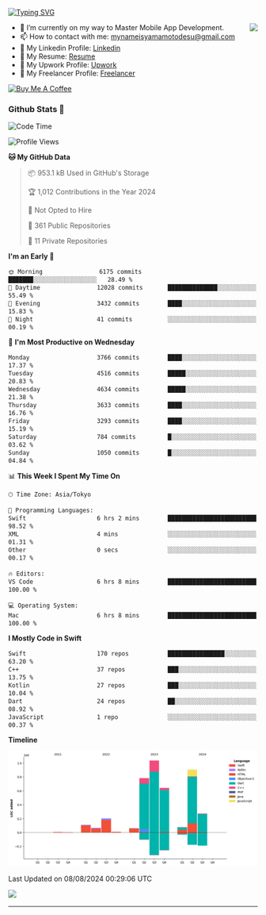 
[![Typing SVG](https://readme-typing-svg.demolab.com/?lines=Thank+You+For+Visiting!!;You+Are+Welcome✨;I+am+Kyo+Yamamoto;Mobile+Developer)](https://git.io/typing-svg)
<p>
<img align="right" src="https://media.giphy.com/media/26ufdb3cYKwbRtYVW/giphy.gif" style="max-width:100%;" height="150px">

- 🌱 I’m currently on my way to Master Mobile App Development.
- 📫 How to contact with me: mynameisyamamotodesu@gmail.com
- 🔗 My Linkedin Profile: [Linkedin](https://www.linkedin.com/in/kyo-yamamoto-a2ab50239)
- 🔗 My Resume: [Resume](https://www.kickresume.com/cv/rNok4e/)
- 🔗 My Upwork Profile: [Upwork](https://www.upwork.com/freelancers/~01aa9115102bb4af25)
- 🔗 My Freelancer Profile: [Freelancer](https://www.freelancer.com/u/yamamotodesu)

<a href="https://www.buymeacoffee.com/kyoyamamoto" target="_blank"><img src="https://cdn.buymeacoffee.com/buttons/default-orange.png" alt="Buy Me A Coffee" height="41" width="174"></a>

### Github Stats 🥇 
<!--START_SECTION:waka-->
![Code Time](http://img.shields.io/badge/Code%20Time-744%20hrs%2020%20mins-blue)

![Profile Views](http://img.shields.io/badge/Profile%20Views-2-blue)

**🐱 My GitHub Data** 

> 📦 953.1 kB Used in GitHub's Storage 
 > 
> 🏆 1,012 Contributions in the Year 2024
 > 
> 🚫 Not Opted to Hire
 > 
> 📜 361 Public Repositories 
 > 
> 🔑 11 Private Repositories 
 > 
**I'm an Early 🐤** 

```text
🌞 Morning                6175 commits        ███████░░░░░░░░░░░░░░░░░░   28.49 % 
🌆 Daytime                12028 commits       ██████████████░░░░░░░░░░░   55.49 % 
🌃 Evening                3432 commits        ████░░░░░░░░░░░░░░░░░░░░░   15.83 % 
🌙 Night                  41 commits          ░░░░░░░░░░░░░░░░░░░░░░░░░   00.19 % 
```
📅 **I'm Most Productive on Wednesday** 

```text
Monday                   3766 commits        ████░░░░░░░░░░░░░░░░░░░░░   17.37 % 
Tuesday                  4516 commits        █████░░░░░░░░░░░░░░░░░░░░   20.83 % 
Wednesday                4634 commits        █████░░░░░░░░░░░░░░░░░░░░   21.38 % 
Thursday                 3633 commits        ████░░░░░░░░░░░░░░░░░░░░░   16.76 % 
Friday                   3293 commits        ████░░░░░░░░░░░░░░░░░░░░░   15.19 % 
Saturday                 784 commits         █░░░░░░░░░░░░░░░░░░░░░░░░   03.62 % 
Sunday                   1050 commits        █░░░░░░░░░░░░░░░░░░░░░░░░   04.84 % 
```


📊 **This Week I Spent My Time On** 

```text
🕑︎ Time Zone: Asia/Tokyo

💬 Programming Languages: 
Swift                    6 hrs 2 mins        █████████████████████████   98.52 % 
XML                      4 mins              ░░░░░░░░░░░░░░░░░░░░░░░░░   01.31 % 
Other                    0 secs              ░░░░░░░░░░░░░░░░░░░░░░░░░   00.17 % 

🔥 Editors: 
VS Code                  6 hrs 8 mins        █████████████████████████   100.00 % 

💻 Operating System: 
Mac                      6 hrs 8 mins        █████████████████████████   100.00 % 
```

**I Mostly Code in Swift** 

```text
Swift                    170 repos           ████████████████░░░░░░░░░   63.20 % 
C++                      37 repos            ███░░░░░░░░░░░░░░░░░░░░░░   13.75 % 
Kotlin                   27 repos            ███░░░░░░░░░░░░░░░░░░░░░░   10.04 % 
Dart                     24 repos            ██░░░░░░░░░░░░░░░░░░░░░░░   08.92 % 
JavaScript               1 repo              ░░░░░░░░░░░░░░░░░░░░░░░░░   00.37 % 
```



**Timeline**

![Lines of Code chart](https://raw.githubusercontent.com/YamamotoDesu/YamamotoDesu/main/assets/bar_graph.png)


 Last Updated on 08/08/2024 00:29:06 UTC
<!--END_SECTION:waka-->

![](https://github-profile-summary-cards.vercel.app/api/cards/profile-details?username=YamamotoDesu&theme=vue)

----
